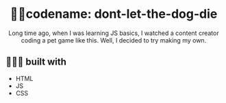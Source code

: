 <h1 align="center"> 🐱‍👤codename: dont-let-the-dog-die</h1>

<p align="center">Long time ago, when I was learning JS basics, I watched a content creator coding a pet game like this. Well, I decided to try making my own.</p>

## 👨🏻‍💻 built with
- HTML
- JS
- CSS
